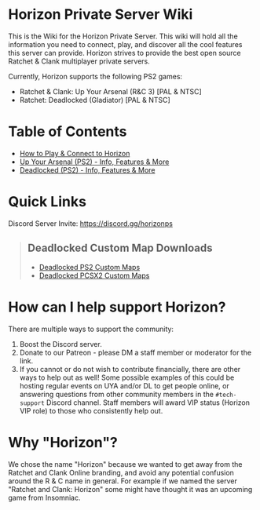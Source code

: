 # Horizon Private Server Wiki

This is the Wiki for the Horizon Private Server. This wiki will hold all the information you need to connect, play, and discover all the cool features this server can provide. Horizon strives to provide the best open source Ratchet & Clank multiplayer private servers.

Currently, Horizon supports the following PS2 games:

- Ratchet & Clank: Up Your Arsenal (R&C 3) [PAL & NTSC]
- Ratchet: Deadlocked (Gladiator) [PAL & NTSC]

# Table of Contents

- [How to Play & Connect to Horizon](/getting-online/README.md)
- [Up Your Arsenal (PS2) - Info, Features & More](/up-your-arsenal/README.md)
- [Deadlocked (PS2) - Info, Features & More](/deadlocked/README.md)

# Quick Links

Discord Server Invite: https://discord.gg/horizonps

> ## Deadlocked Custom Map Downloads
> * [Deadlocked PS2 Custom Maps](https://drive.google.com/file/d/145WPUabWJgDUlujdsA6ia9jMUJhSyd5g/view?usp=sharing)
> * [Deadlocked PCSX2 Custom Maps](https://drive.google.com/file/d/1L2TEUXG4PqaJgmmuFrldDSrb6LMNop_u/view?usp=sharing)

# How can I help support Horizon?
There are multiple ways to support the community:
1. Boost the Discord server.
2. Donate to our Patreon - please DM a staff member or moderator for the link.
3. If you cannot or do not wish to contribute financially, there are other ways to help out as well! Some possible examples of this could be hosting regular events on UYA and/or DL to get people online, or answering questions from other community members in the `#tech-support` Discord channel. Staff members will award VIP status (Horizon VIP role) to those who consistently help out.

# Why "Horizon"?
We chose the name "Horizon" because we wanted to get away from the Ratchet and Clank Online branding, and avoid any potential confusion around the R & C name in general. For example if we named the server "Ratchet and Clank: Horizon" some might have thought it was an upcoming game from Insomniac.
